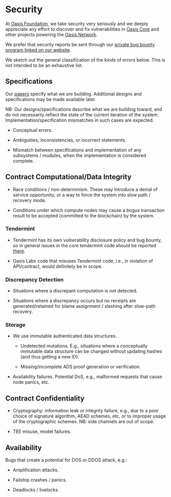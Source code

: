 # Security

At [Oasis Foundation], we take security very seriously and we deeply appreciate
any effort to discover and fix vulnerabilities in [Oasis Core] and other
projects powering the [Oasis Network].

We prefer that security reports be sent through our [private bug bounty program
linked on our website](https://oasisprotocol.org/security).

We sketch out the general classification of the kinds of errors
below. This is not intended to be an exhaustive list.

<!-- markdownlint-disable line-length -->
[Oasis Foundation]: https://oasisprotocol.org/
[Oasis Core]: https://github.com/oasisprotocol/oasis-core
[Oasis Network]: https://github.com/oasisprotocol/docs/blob/main/docs/general/oasis-network/overview.md
<!-- markdownlint-enable line-length -->

## Specifications

Our [papers] specify what we are building.  Additional designs and
specifications may be made available later.

NB: Our designs/specifications describe what we are building toward,
and do not necessarily reflect the state of the current iteration of
the system.  Implementation/specification mismatches in such cases are
expected.

- Conceptual errors.

- Ambiguities, inconsistencies, or incorrect statements.

- Mismatch between specifications and implementation of any subsystems
  / modules, when the implementation is considered complete.

[papers]: https://oasisprotocol.org/papers

## Contract Computational/Data Integrity

- Race conditions / non-determinism.  These may introduce a denial of
  service opportunity, or a way to force the system into slow path /
  recovery mode.

- Conditions under which compute nodes may cause a bogus transaction
  result to be accepted (committed to the blockchain) by the system.

### Tendermint

- Tendermint has its own vulnerability disclosure policy and bug
  bounty, so in general issues in the core tendermint code should be
  reported
  [there](https://github.com/tendermint/tendermint/blob/master/SECURITY.md).

- Oasis Labs code that misuses Tendermint code, i.e., in violation of
  API/contract, would definitely be in scope.

### Discrepancy Detection

- Situations where a discrepant computation is not detected.

- Situations where a discrepancy occurs but no receipts are
  generated/retained for blame assignment / slashing after slow-path
  recovery.

### Storage

- We use immutable authenticated data structures.

  - Undetected mutations.  E.g., situations where a conceptually
    immutable data structure can be changed without updating hashes
    (and thus getting a new ID).

  - Missing/incomplete ADS proof generation or verification.

- Availability failures.  Potential DoS, e.g., malformed requests that
  cause node panics, etc.

## Contract Confidentiality

- Cryptography: information leak or integrity failure, e.g., due to a
  poor choice of signature algorithm, AEAD schemes, etc, or to
  improper usage of the cryptographic schemes.  NB: side channels are
  out of scope.

- TEE misuse, model failures.

## Availability

Bugs that create a potential for DOS or DDOS attack, e.g.:

- Amplification attacks.

- Failstop crashes / panics.

- Deadlocks / livelocks.
